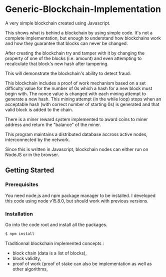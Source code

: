 # Generic-Blockchain-Implementation
A very simple blockchain created using Javascript.

This shows what is behind a blockchain by using simple code. It's not a complete implementation, but enough to understand how blockchains work and how they guarantee that blocks can never be changed.

After creating the blockchain try and tamper with it by changing the property of one of the blocks (i.e. amount) and even attempting to recalculate that block's new hash after tampering.

This will demonstrate the blockchain's ability to detect fraud.

This blockchain includes a proof of work mechanism based on a set difficulty value for the number of 0s which a hash for a new block must begin with. The nonce value is changed with each mining attempt to generate a new hash. This mining attempt (in the while loop) stops when an acceptable hash (with correct number of starting 0s) is generated and that valid block is added to the chain.

There is a miner reward system implemented to award coins to miner address and return the "balance" of the miner.

This program maintains a distributed database accross active nodes, interconnected by the network.

Since this is written in Javascript, blockchain nodes can either run on NodeJS or in the browser.

## Getting Started

### Prerequisites

You need node.js and npm package manager to be installed. I developed this code using node v15.8.0, but should work with previous versions.

### Installation

Go into the code root and install all the packages.

```sh
$ npm install
```

Traditionnal blockchain implemented concepts :

- block chain (data is a list of blocks),
- block validity,
- proof of work (proof of stake can also be implementation as well as other algorithms,

